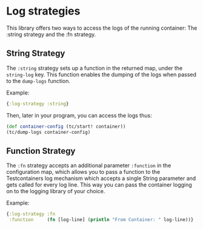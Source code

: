 # Log strategies

This library offers two ways to access the logs of the running container: The :string strategy and the :fn strategy.

## String Strategy

The `:string` strategy sets up a function in the returned map, under the `string-log` key. This function enables the
dumping of the logs when passed to the `dump-logs` function.

Example:

```clojure
{:log-strategy :string}
```

Then, later in your program, you can access the logs thus:

```clojure
(def container-config (tc/start! container))
(tc/dump-logs container-config)
```

## Function Strategy

The `:fn` strategy accepts an additional parameter `:function` in the configuration map, which allows you to pass a
function to the Testcontainers log mechanism which accepts a single String parameter and gets called for every log line.
This way you can pass the container logging on to the logging library of your choice.

Example:

```clojure
{:log-strategy :fn
 :function     (fn [log-line] (println "From Container: " log-line))}
```